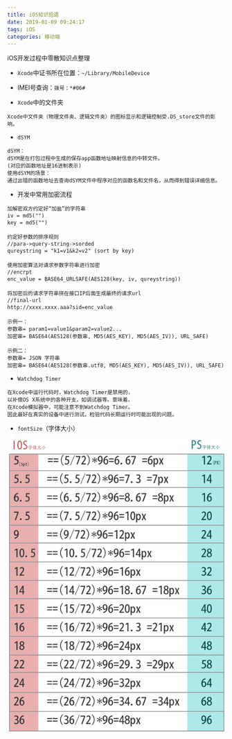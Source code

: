 ```yaml
---
title: iOS知识拾遗
date: 2019-01-09 09:24:17
tags: iOS
categories: 移动端
---
```


iOS开发过程中零散知识点整理

* `Xcode`中证书所在位置：`~/Library/MobileDevice`

* IMEI号查询：`拨号：*#06#`

* `Xcode`中的文件夹

```
Xcode中文件夹（物理文件夹、逻辑文件夹）的图标显示和逻辑控制受.DS_store文件的影响。
```

* `dSYM`

```
dSYM：
dSYM是在打包过程中生成的保存app函数地址映射信息的中转文件。
(对应的函数地址是16进制表示)
使用dSYM的场景：
通过出错的函数地址去查询dSYM文件中程序对应的函数名和文件名，从而得到错误详细信息。
```

* 开发中常用加密流程

```
加解密双方约定好“加盐”的字符串
iv = md5("")
key = md5("")

约定好参数的排序规则
//para->query-string->sorded
qureystring = "k1=v1&k2=v2" (sort by key)

使用加密算法对请求参数字符串进行加密
//encrpt
enc_value = BASE64_URLSAFE(AES128(key, iv, qureystring))

将加密后的请求字符串拼在接口IP后面生成最终的请求url
//final-url
http://xxxx.xxxx.aaa?sid=enc_value

示例一：
参数串= param1=value1&param2=value2...
加密串= BASE64(AES128(参数串, MD5(AES_KEY), MD5(AES_IV)), URL_SAFE)

示例二：
参数串= JSON 字符串
加密串= BASE64(AES128(参数串.utf8, MD5(AES_KEY), MD5(AES_IV)), URL_SAFE)
```

* `Watchdog Timer`

```
在Xcode中运行代码时，Watchdog Timer是禁用的，
以补偿OS X系统中的各种开支，如调试器等。意味着，
在Xcode模拟器中，可能注意不到Watchdog Timer。
因此最好在真实的设备中进行测试，检验代码长期运行时可能出现的问题。
```

* `fontSize`（字体大小）

![fontSize](iOS知识拾遗/fontSize.png)